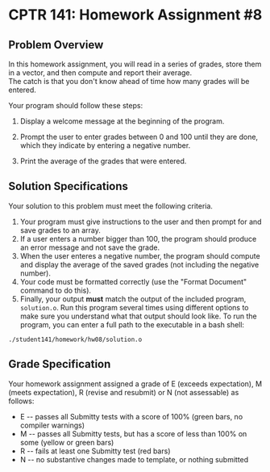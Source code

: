 # CPTR 141: Homework Assignment #8

## Problem Overview

In this homework assignment, you will read in a series of grades,
store them in a vector, and then compute and report their average.  
The catch is that you don't know ahead of time how many grades will be
entered.

Your program should follow these steps:

1. Display a welcome message at the beginning of the program.

2. Prompt the user to enter grades between 0 and 100 until they are
done, which they indicate by entering a negative number.

3. Print the average of the grades that were entered.


## Solution Specifications

Your solution to this problem must meet the following criteria.

1. Your program must give instructions to the user and then prompt for
and save grades to an array.
2. If a user enters a number bigger than 100, the program should
produce an error message and not save the grade.
3. When the user enteres a negative number, the program should compute
and display the average of the saved grades (not including the negative number).
3. Your code must be formatted correctly (use the "Format Document" command to do this).
4. Finally, your output **must** match the output of the included program, ``solution.o``.  Run this program several times using different options to make sure you understand what that output should look like.
    To run the program, you can enter a full path to the executable in a bash shell:

`./student141/homework/hw08/solution.o`

## Grade Specification

Your homework assignment assigned a grade of E (exceeds expectation), M (meets expectation), R (revise and resubmit) or N (not assessable)  as follows:

- E -- passes all Submitty tests with a score of 100% (green bars, no compiler warnings)
- M -- passes all Submitty tests, but has a score of less than 100% on some (yellow or green bars)
- R -- fails at least one Submitty test (red bars)
- N -- no substantive changes made to template, or nothing submitted